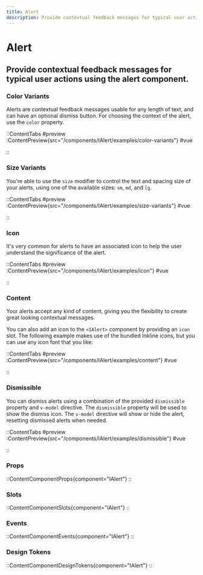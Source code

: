 ```yaml
---
title: Alert
description: Provide contextual feedback messages for typical user actions using the alert component.
---
```


# Alert
## Provide contextual feedback messages for typical user actions using the alert component.

### Color Variants
Alerts are contextual feedback messages usable for any length of text, and can have an optional dismiss button. For choosing the context of the alert, use the `color` property.

::ContentTabs
#preview
:ContentPreview{src="/components/IAlert/examples/color-variants"}
#vue
<!-- Autodocs{src="@inkline/inkline/components/IAlert/examples/color-variants.raw.vue" lang="vue"} -->
::

### Size Variants
You're able to use the `size` modifier to control the text and spacing size of your alerts, using one of the available sizes: `sm`, `md`, and `lg`.

::ContentTabs
#preview
:ContentPreview{src="/components/IAlert/examples/size-variants"}
#vue
<!-- Autodocs{src="@inkline/inkline/components/IAlert/examples/size-variants.raw.vue" lang="vue"} -->
::

### Icon
It's very common for alerts to have an associated icon to help the user understand the significance of the alert.

::ContentTabs
#preview
:ContentPreview{src="/components/IAlert/examples/icon"}
#vue
<!-- Autodocs{src="@inkline/inkline/components/IAlert/examples/icon.raw.vue" lang="vue"} -->
::

### Content
Your alerts accept any kind of content, giving you the flexibility to create great looking contextual messages.

You can also add an icon to the `<IAlert>` component by providing an `icon` slot. The following example makes use of the bundled Inkline icons, but you can use any icon font that you like:

::ContentTabs
#preview
:ContentPreview{src="/components/IAlert/examples/content"}
#vue
<!-- Autodocs{src="@inkline/inkline/components/IAlert/examples/content.raw.vue" lang="vue"} -->
::

### Dismissible
You can dismiss alerts using a combination of the provided `dismissible` property and `v-model` directive. The `dismissible` property will be used to show the dismiss icon. The `v-model` directive will show or hide the alert, resetting dismissed alerts when needed.

::ContentTabs
#preview
:ContentPreview{src="/components/IAlert/examples/dismissible"}
#vue
<!-- Autodocs{src="@inkline/inkline/components/IAlert/examples/dismissible.raw.vue" lang="vue"} -->
::

### Props
::ContentComponentProps{component="IAlert"}
::

### Slots
::ContentComponentSlots{component="IAlert"}
::

### Events
::ContentComponentEvents{component="IAlert"}
::

### Design Tokens
::ContentComponentDesignTokens{component="IAlert"}
::
